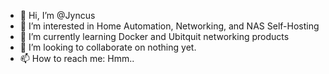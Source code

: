 - 👋 Hi, I’m @Jyncus
- 👀 I’m interested in Home Automation, Networking, and NAS Self-Hosting
- 🌱 I’m currently learning Docker and Ubitquit networking products
- 💞️ I’m looking to collaborate on nothing yet.
- 📫 How to reach me: Hmm..

<!---
Jyncus/Jyncus is a ✨ special ✨ repository because its `README.md` (this file) appears on your GitHub profile.
You can click the Preview link to take a look at your changes.
--->
